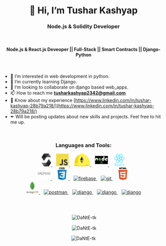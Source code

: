 <h1 align="center">👋 Hi, I’m Tushar Kashyap</h1>
<h3 align="center">Node.js & Solidity Developer</h3>
<br>
<h4 align="center">Node.js & React.js Deveoper || Full-Stack || Smart Contracts || Django-Python</h4>

<!-- profile viewer count -->
<!-- <p align="left"> <img src="https://komarev.com/ghpvc/?username=DaNtE-tk&label=Profile%20views&color=0e75b6&style=flat" alt="DaNtE-tk" /> </p> -->

<br>

- 👀 I’m interested in web development in python.
- 🌱 I’m currently learning Django.
- 💞️ I’m looking to collaborate on django based web_apps.
- 📫 How to reach me **tusharkashyap2342@gmail.com**
- 🌃 Know about my experience [https://www.linkedin.com/in/tushar-kashyap-28b79a218/](https://www.linkedin.com/in/tushar-kashyap-28b79a218/) 
- ✒ Will be posting updates about new skills and projects. Feel free to hit me up.

<br>

<div align="center">
  
<h3 ><b>Languages and Tools:</b></h3>
<p>
  
<!-- solidity -->
<a href="https://docs.soliditylang.org/en/v0.8.17/#" target="_blank" rel="noreferrer"> 
<img src="./solidity.png" alt="solidity" width="30" height="40"/> </a>
&nbsp;&nbsp;
  
<!--  javascript-->
<a href="https://developer.mozilla.org/en-US/docs/Web/JavaScript" target="_blank" rel="noreferrer"> 
<img src="https://raw.githubusercontent.com/devicons/devicon/master/icons/javascript/javascript-original.svg" alt="javascript" width="40" height="40"/> </a> 
 &nbsp;&nbsp;

<!--  hardhat-->
<a href="https://hardhat.org/docs" target="_blank" rel="noreferrer"> 
<img src="./hardhat.png" alt="solidity" width="50" height="40"/> </a>
  &nbsp;&nbsp;
  
<!-- nodejs -->
<a href="https://nodejs.org" target="_blank" rel="noreferrer"> 
<img src="./nodejs.png" alt="nodejs" width="40" height="40"/> </a>
  &nbsp;&nbsp;
  
<!-- reactjs -->
<a href="https://reactjs.org/" target="_blank" rel="noreferrer"> 
<img src="https://raw.githubusercontent.com/devicons/devicon/master/icons/react/react-original-wordmark.svg" alt="react" width="40" height="40"/> </a>

  <br>
  
<!-- express -->
<a href="https://expressjs.com" target="_blank" rel="noreferrer"> 
<img src="https://raw.githubusercontent.com/devicons/devicon/master/icons/express/express-original-wordmark.svg" alt="express" width="40" height="40"/> </a>  
  &nbsp;&nbsp;

<!-- css -->
<a href="https://www.w3schools.com/css/" target="_blank" rel="noreferrer"> 
<img src="https://raw.githubusercontent.com/devicons/devicon/master/icons/css3/css3-original-wordmark.svg" alt="css3" width="40" height="40"/> </a> 
  &nbsp;&nbsp;

<!-- <a href="https://www.docker.com/" target="_blank" rel="noreferrer"> 
<img src="https://raw.githubusercontent.com/devicons/devicon/master/icons/docker/docker-original-wordmark.svg" alt="docker" width="40" height="40"/> </a>  -->

<!-- firebase -->
<a href="https://firebase.google.com/" target="_blank" rel="noreferrer"> 
<img src="https://www.vectorlogo.zone/logos/firebase/firebase-icon.svg" alt="firebase" width="40" height="40"/> </a> 
  &nbsp;&nbsp;

<!-- git -->
<a href="https://git-scm.com/" target="_blank" rel="noreferrer"> 
<img src="https://www.vectorlogo.zone/logos/git-scm/git-scm-icon.svg" alt="git" width="40" height="40"/> </a> 
  &nbsp;&nbsp;

<!-- html -->
<a href="https://www.w3.org/html/" target="_blank" rel="noreferrer"> 
<img src="https://raw.githubusercontent.com/devicons/devicon/master/icons/html5/html5-original-wordmark.svg" alt="html5" width="40" height="40"/> </a> 

  <br>
  
<!-- mongodb -->
<a href="https://www.mongodb.com/" target="_blank" rel="noreferrer"> 
<img src="https://raw.githubusercontent.com/devicons/devicon/master/icons/mongodb/mongodb-original-wordmark.svg" alt="mongodb" width="40" height="40"/> </a> 
  &nbsp;&nbsp;

<!-- postman -->
<a href="https://postman.com" target="_blank" rel="noreferrer"> 
<img src="https://www.vectorlogo.zone/logos/getpostman/getpostman-icon.svg" alt="postman" width="40" height="40"/> </a>
  &nbsp;&nbsp;

<!-- django -->
<a href="https://www.djangoproject.com" target="_blank" rel="noreferrer"> 
<img src="https://www.djangoproject.com/m/img/logos/django-logo-negative.svg" alt="django" width="40" height="40"/> </a>
  &nbsp;&nbsp;

<!-- java -->
<a href="https://www.java.com/en" target="_blank" rel="noreferrer"> 
<img src="https://www.vectorlogo.zone/logos/java/java-ar21.png" alt="django" width="80" height="40"/> </a>
  &nbsp;&nbsp;

<!-- python -->
<a href="https://www.python.org" target="_blank" rel="noreferrer"> 
<img src="https://upload.wikimedia.org/wikipedia/commons/thumb/0/0a/Python.svg/2048px-Python.svg.png" alt="django" width="40" height="40"/> </a>

</p>

<!-- <a href="https://github.com/puppeteer/puppeteer" target="_blank" rel="noreferrer"> 
<img src="https://www.vectorlogo.zone/logos/pptrdev/pptrdev-official.svg" alt="puppeteer" width="40" height="40"/> </a>  -->

<br><br>
<!-- Statisticts -->
<p>&nbsp;<img src="https://github-readme-stats.vercel.app/api/top-langs?username=DaNtE-tk&show_icons=true&locale=en&layout=compact" alt="DaNtE-tk" /></p>

<p>&nbsp;<img align="center" src="https://github-readme-stats.vercel.app/api?username=DaNtE-tk&show_icons=true&locale=en" alt="DaNtE-tk" /></p>

<p><img align="center" src="https://github-readme-streak-stats.herokuapp.com/?user=DaNtE-tk&" alt="DaNtE-tk" /></p>
  
</div>

<!---
DaNtE-tk/DaNtE-tk is a ✨ special ✨ repository because its `README.md` (this file) appears on your GitHub profile.
You can click the Preview link to take a look at your changes.
--->
